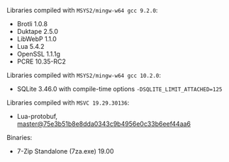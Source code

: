 Libraries compiled with `MSYS2/mingw-w64 gcc 9.2.0`:

* Brotli 1.0.8
* Duktape 2.5.0
* LibWebP 1.1.0
* Lua 5.4.2
* OpenSSL 1.1.1g
* PCRE 10.35-RC2

Libraries compiled with `MSYS2/mingw-w64 gcc 10.2.0`:
* SQLite 3.46.0 with compile-time options `-DSQLITE_LIMIT_ATTACHED=125`

Libraries compiled with `MSVC 19.29.30136`:
* Lua-protobuf, [master@75e3b51b8e8dda0343c9b4956e0c33b6eef44aa6](https://github.com/starwing/lua-protobuf/tree/75e3b51b8e8dda0343c9b4956e0c33b6eef44aa6)

Binaries:
* 7-Zip Standalone (7za.exe) 19.00
